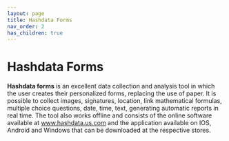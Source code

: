 ```yaml
---
layout: page
title: Hashdata Forms
nav_order: 2
has_children: true
---
```


# Hashdata Forms

**Hashdata forms** is an excellent data collection and 
analysis tool in which the user creates their personalized 
forms, replacing the use of paper. It is possible to 
collect images, signatures, location, link mathematical 
formulas, multiple choice questions, date, time, text, 
generating automatic reports in real time. The tool also 
works offline and consists of the online software 
available at www.hashdata.us.com and the application 
available on IOS, Android and Windows that can be 
downloaded at the respective stores.
